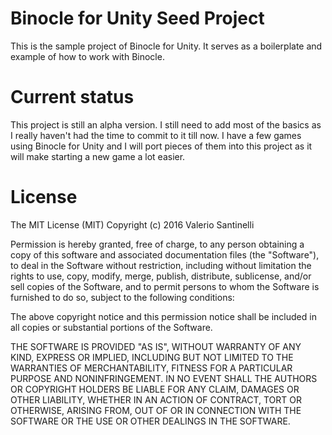 Binocle for Unity Seed Project
==============================

This is the sample project of Binocle for Unity.
It serves as a boilerplate and example of how to work with Binocle.

Current status
==============
This project is still an alpha version. I still need to add most of the basics as I really haven't had the time to commit to it till now.
I have a few games using Binocle for Unity and I will port pieces of them into this project as it will make starting a new game a lot easier.

License
=======
The MIT License (MIT)
Copyright (c) 2016 Valerio Santinelli

Permission is hereby granted, free of charge, to any person obtaining a copy of this software and associated documentation files (the "Software"), to deal in the Software without restriction, including without limitation the rights to use, copy, modify, merge, publish, distribute, sublicense, and/or sell copies of the Software, and to permit persons to whom the Software is furnished to do so, subject to the following conditions:

The above copyright notice and this permission notice shall be included in all copies or substantial portions of the Software.

THE SOFTWARE IS PROVIDED "AS IS", WITHOUT WARRANTY OF ANY KIND, EXPRESS OR IMPLIED, INCLUDING BUT NOT LIMITED TO THE WARRANTIES OF MERCHANTABILITY, FITNESS FOR A PARTICULAR PURPOSE AND NONINFRINGEMENT. IN NO EVENT SHALL THE AUTHORS OR COPYRIGHT HOLDERS BE LIABLE FOR ANY CLAIM, DAMAGES OR OTHER LIABILITY, WHETHER IN AN ACTION OF CONTRACT, TORT OR OTHERWISE, ARISING FROM, OUT OF OR IN CONNECTION WITH THE SOFTWARE OR THE USE OR OTHER DEALINGS IN THE SOFTWARE.